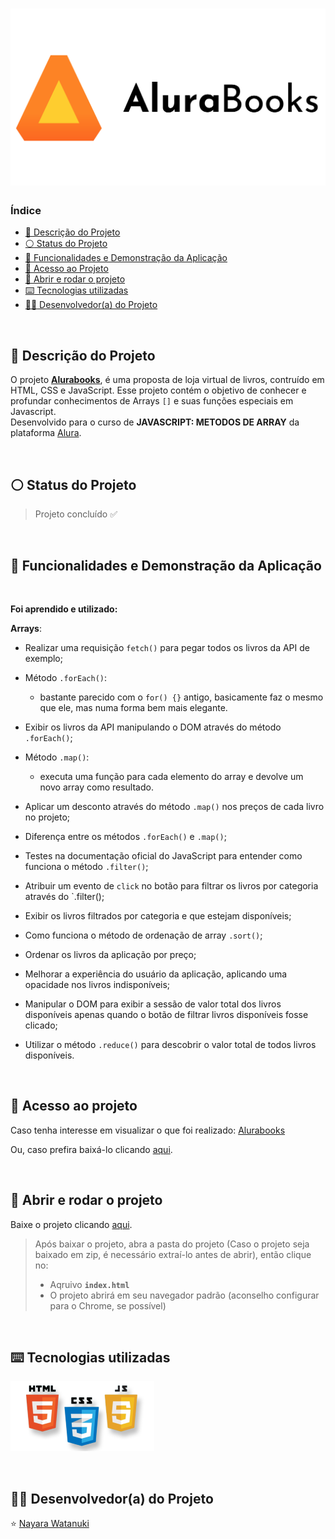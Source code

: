 <h1 align="center">
  <img src="https://raw.githubusercontent.com/nayarawatanuki/js__alurabooks/main/assets/imgs/readme/AluraBooks.svg#vitrinedev">
</h1>

### Índice

* [:pencil: Descrição do Projeto](#pencil-descrição-do-projeto)
* [:white_circle: Status do Projeto](#white_circle-status-do-projeto)
* [:hammer: Funcionalidades e Demonstração da Aplicação](#hammer-funcionalidades-e-demonstração-da-aplicação)
* [:open_file_folder: Acesso ao Projeto](#open_file_folder-acesso-ao-projeto)
* [:rocket: Abrir e rodar o projeto](#rocket-abrir-e-rodar-o-projeto)
* [:keyboard: Tecnologias utilizadas](#keyboard-tecnologias-utilizadas)
* [:woman_technologist: Desenvolvedor(a) do Projeto](#woman_technologist-desenvolvedora-do-projeto)

</br>

## :pencil: Descrição do Projeto
O projeto **[Alurabooks](https://nayarawatanuki.github.io/js__alurabooks/)**, é uma proposta de loja virtual de livros, contruído em HTML, CSS e JavaScript. 
Esse projeto contém o objetivo de conhecer e profundar conhecimentos de Arrays `[]` e suas funções especiais em Javascript. 
</br>Desenvolvido para o curso de **JAVASCRIPT: METODOS DE ARRAY** da plataforma [Alura](https://www.alura.com.br/).

</br>

## :white_circle: Status do Projeto
> Projeto concluído :white_check_mark:

</br>

## :hammer: Funcionalidades e Demonstração da Aplicação


</br>

**Foi aprendido e utilizado:** 

  **Arrays**:

  - Realizar uma requisição `fetch()` para pegar todos os livros da API de exemplo;
  - Método `.forEach()`: 
    - bastante parecido com o `for() {}` antigo, basicamente faz o mesmo que ele, mas numa forma bem mais elegante.
  - Exibir os livros da API manipulando o DOM através do método `.forEach()`;
  
  - Método `.map()`: 
    - executa uma função para cada elemento do array e devolve um novo array como resultado. 
  - Aplicar um desconto através do método `.map()` nos preços de cada livro no projeto;
  - Diferença entre os métodos `.forEach()` e `.map()`;
  
  - Testes na documentação oficial do JavaScript para entender como funciona o método `.filter()`;
  - Atribuir um evento de `click` no botão para filtrar os livros por categoria através do `.filter();
  - Exibir os livros filtrados por categoria e que estejam disponíveis;
  
  - Como funciona o método de ordenação de array `.sort()`;
  - Ordenar os livros da aplicação por preço;
  - Melhorar a experiência do usuário da aplicação, aplicando uma opacidade nos livros indisponíveis;
  
  - Manipular o DOM para exibir a sessão de valor total dos livros disponíveis apenas quando o botão de filtrar livros disponíveis fosse clicado;
  - Utilizar o método `.reduce()` para descobrir o valor total de todos livros disponíveis.
  
</br>

## :open_file_folder: Acesso ao projeto
Caso tenha interesse em visualizar o que foi realizado: [Alurabooks](https://nayarawatanuki.github.io/js__alurabooks/) 

Ou, caso prefira baixá-lo clicando [aqui](https://github.com/nayarawatanuki/js__alurabooks/archive/refs/heads/main.zip).

</br>

## :rocket: Abrir e rodar o projeto
Baixe o projeto clicando [aqui](https://github.com/nayarawatanuki/js__alurabooks/archive/refs/heads/main.zip).

> Após baixar o projeto, abra a pasta do projeto (Caso o projeto seja baixado em zip, é necessário extraí-lo antes de abrir), então clique no:
> - Aqruivo **``index.html``**
> - O projeto abrirá em seu navegador padrão (aconselho configurar para o Chrome, se possível)

</br>

## :keyboard: Tecnologias utilizadas
![HTML, CSS e JS](https://raw.githubusercontent.com/nayarawatanuki/js__alurabooks/main/assets/imgs/readme/html-css-js.PNG)</br>

</br>

## :woman_technologist: Desenvolvedor(a) do Projeto
:star: [Nayara Watanuki](https://github.com/nayarawatanuki)
